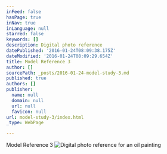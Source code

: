 ```yaml
---
inFeed: false
hasPage: true
inNav: true
inLanguage: null
starred: false
keywords: []
description: Digital photo reference
datePublished: '2016-01-24T08:09:38.175Z'
dateModified: '2016-01-24T08:09:29.654Z'
title: Model Reference 3
author: []
sourcePath: _posts/2016-01-24-model-study-3.md
published: true
authors: []
publisher:
  name: null
  domain: null
  url: null
  favicon: null
url: model-study-3/index.html
_type: WebPage

---
```

Model Reference 3
![Digital photo reference for an oil painting](https://s3-us-west-2.amazonaws.com/the-grid-img/p/a21b7eee43a2e18658f635c3245ad40831c638d6.jpg)